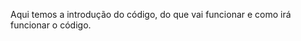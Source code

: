 <!-- introdução -->
Aqui temos a introdução do código, do que vai funcionar e como irá funcionar o código.

<!-- notas do corpo -->

